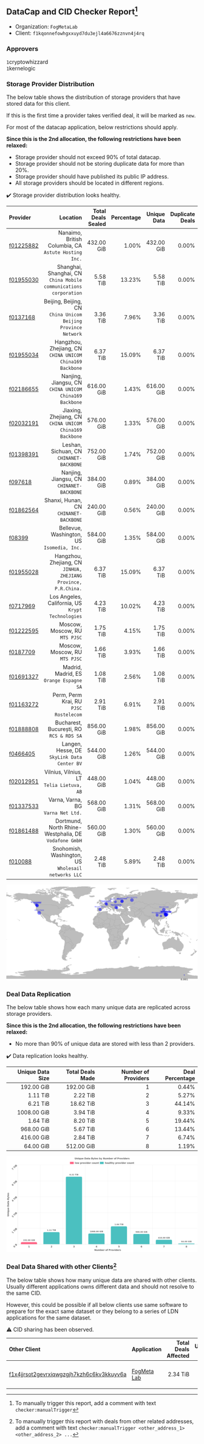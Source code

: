 ## DataCap and CID Checker Report[^1]
 - Organization: `FogMetaLab`
 - Client: `f1kqonnefowhgxxuyd7du3ejl4a6676zznvn4j4rq`
### Approvers
`1`cryptowhizzard<br/>`1`kernelogic

### Storage Provider Distribution
The below table shows the distribution of storage providers that have stored data for this client.

If this is the first time a provider takes verified deal, it will be marked as `new`.

For most of the datacap application, below restrictions should apply.

**Since this is the 2nd allocation, the following restrictions have been relaxed:**
 - Storage provider should not exceed 90% of total datacap.
 - Storage provider should not be storing duplicate data for more than 20%.
 - Storage provider should have published its public IP address.
 - All storage providers should be located in different regions.

✔️ Storage provider distribution looks healthy.

| Provider                                              |                                                             Location | Total Deals Sealed | Percentage | Unique Data | Duplicate Deals |
| :---------------------------------------------------- | -------------------------------------------------------------------: | -----------------: | ---------: | ----------: | --------------: |
| [f01225882](https://filfox.info/en/address/f01225882) |              Nanaimo, British Columbia, CA<br/>`Astute Hosting Inc.` |         432.00 GiB |      1.00% |  432.00 GiB |           0.00% |
| [f01955030](https://filfox.info/en/address/f01955030) | Shanghai, Shanghai, CN<br/>`China Mobile communications corporation` |           5.58 TiB |     13.23% |    5.58 TiB |           0.00% |
| [f0137168](https://filfox.info/en/address/f0137168)   |     Beijing, Beijing, CN<br/>`China Unicom Beijing Province Network` |           3.36 TiB |      7.96% |    3.36 TiB |           0.00% |
| [f01955034](https://filfox.info/en/address/f01955034) |          Hangzhou, Zhejiang, CN<br/>`CHINA UNICOM China169 Backbone` |           6.37 TiB |     15.09% |    6.37 TiB |           0.00% |
| [f02186655](https://filfox.info/en/address/f02186655) |            Nanjing, Jiangsu, CN<br/>`CHINA UNICOM China169 Backbone` |         616.00 GiB |      1.43% |  616.00 GiB |           0.00% |
| [f02032191](https://filfox.info/en/address/f02032191) |           Jiaxing, Zhejiang, CN<br/>`CHINA UNICOM China169 Backbone` |         576.00 GiB |      1.33% |  576.00 GiB |           0.00% |
| [f01398391](https://filfox.info/en/address/f01398391) |                          Leshan, Sichuan, CN<br/>`CHINANET-BACKBONE` |         752.00 GiB |      1.74% |  752.00 GiB |           0.00% |
| [f097618](https://filfox.info/en/address/f097618)     |                         Nanjing, Jiangsu, CN<br/>`CHINANET-BACKBONE` |         384.00 GiB |      0.89% |  384.00 GiB |           0.00% |
| [f01862564](https://filfox.info/en/address/f01862564) |                            Shanxi, Hunan, CN<br/>`CHINANET-BACKBONE` |         240.00 GiB |      0.56% |  240.00 GiB |           0.00% |
| [f08399](https://filfox.info/en/address/f08399)       |                        Bellevue, Washington, US<br/>`Isomedia, Inc.` |         584.00 GiB |      1.35% |  584.00 GiB |           0.00% |
| [f01955028](https://filfox.info/en/address/f01955028) |   Hangzhou, Zhejiang, CN<br/>`JINHUA, ZHEJIANG Province, P.R.China.` |           6.37 TiB |     15.09% |    6.37 TiB |           0.00% |
| [f0717969](https://filfox.info/en/address/f0717969)   |                 Los Angeles, California, US<br/>`Krypt Technologies` |           4.23 TiB |     10.02% |    4.23 TiB |           0.00% |
| [f01222595](https://filfox.info/en/address/f01222595) |                                    Moscow, Moscow, RU<br/>`MTS PJSC` |           1.75 TiB |      4.15% |    1.75 TiB |           0.00% |
| [f0187709](https://filfox.info/en/address/f0187709)   |                                    Moscow, Moscow, RU<br/>`MTS PJSC` |           1.66 TiB |      3.93% |    1.66 TiB |           0.00% |
| [f01691327](https://filfox.info/en/address/f01691327) |                           Madrid, Madrid, ES<br/>`Orange Espagne SA` |           1.08 TiB |      2.56% |    1.08 TiB |           0.00% |
| [f01163272](https://filfox.info/en/address/f01163272) |                            Perm, Perm Krai, RU<br/>`PJSC Rostelecom` |           2.91 TiB |      6.91% |    2.91 TiB |           0.00% |
| [f01888808](https://filfox.info/en/address/f01888808) |                          Bucharest, București, RO<br/>`RCS & RDS SA` |         856.00 GiB |      1.98% |  856.00 GiB |           0.00% |
| [f0466405](https://filfox.info/en/address/f0466405)   |                       Langen, Hesse, DE<br/>`SkyLink Data Center BV` |         544.00 GiB |      1.26% |  544.00 GiB |           0.00% |
| [f02012951](https://filfox.info/en/address/f02012951) |                         Vilnius, Vilnius, LT<br/>`Telia Lietuva, AB` |         448.00 GiB |      1.04% |  448.00 GiB |           0.00% |
| [f01337533](https://filfox.info/en/address/f01337533) |                                Varna, Varna, BG<br/>`Varna Net Ltd.` |         568.00 GiB |      1.31% |  568.00 GiB |           0.00% |
| [f01861488](https://filfox.info/en/address/f01861488) |             Dortmund, North Rhine-Westphalia, DE<br/>`Vodafone GmbH` |         560.00 GiB |      1.30% |  560.00 GiB |           0.00% |
| [f010088](https://filfox.info/en/address/f010088)     |               Snohomish, Washington, US<br/>`Wholesail networks LLC` |           2.48 TiB |      5.89% |    2.48 TiB |           0.00% |

<img src="https://raw.githubusercontent.com/data-preservation-programs/filplus-checker-assets/main/filecoin-project/filecoin-plus-large-datasets/issues/1598/1690557758829.png"/>

### Deal Data Replication
The below table shows how each many unique data are replicated across storage providers.


**Since this is the 2nd allocation, the following restrictions have been relaxed:**
- No more than 90% of unique data are stored with less than 2 providers.

✔️ Data replication looks healthy.

| Unique Data Size | Total Deals Made | Number of Providers | Deal Percentage |
| ---------------: | ---------------: | ------------------: | --------------: |
|       192.00 GiB |       192.00 GiB |                   1 |           0.44% |
|         1.11 TiB |         2.22 TiB |                   2 |           5.27% |
|         6.21 TiB |        18.62 TiB |                   3 |          44.14% |
|      1008.00 GiB |         3.94 TiB |                   4 |           9.33% |
|         1.64 TiB |         8.20 TiB |                   5 |          19.44% |
|       968.00 GiB |         5.67 TiB |                   6 |          13.44% |
|       416.00 GiB |         2.84 TiB |                   7 |           6.74% |
|        64.00 GiB |       512.00 GiB |                   8 |           1.19% |

<img src="https://raw.githubusercontent.com/data-preservation-programs/filplus-checker-assets/main/filecoin-project/filecoin-plus-large-datasets/issues/1598/1690557759530.png"/>

### Deal Data Shared with other Clients[^3]
The below table shows how many unique data are shared with other clients.
Usually different applications owns different data and should not resolve to the same CID.

However, this could be possible if all below clients use same software to prepare for the exact same dataset or they belong to a series of LDN applications for the same dataset.

⚠️ CID sharing has been observed.

| Other Client                                                                                                          | Application                                                                                 | Total Deals Affected | Unique CIDs | Approvers                                                          |
| :-------------------------------------------------------------------------------------------------------------------- | :------------------------------------------------------------------------------------------ | -------------------: | ----------: | :----------------------------------------------------------------- |
| [f1x4jjrsot2gevrxiqwgzgjh7kzh6c6kv3kkuyv6a](https://filfox.info/en/address/f1x4jjrsot2gevrxiqwgzgjh7kzh6c6kv3kkuyv6a) | [FogMeta Lab](https://github.com/filecoin-project/filecoin-plus-large-datasets/issues/1137) |             2.34 TiB |          61 | `1`flyworker<br/>`1`GaryGJG<br/>`1`liyunzhi-666<br/>`1`newwebgroup |

[^1]: To manually trigger this report, add a comment with text `checker:manualTrigger`

[^2]: Deals from those addresses are combined into this report as they are specified with `checker:manualTrigger`

[^3]: To manually trigger this report with deals from other related addresses, add a comment with text `checker:manualTrigger <other_address_1> <other_address_2> ...`
